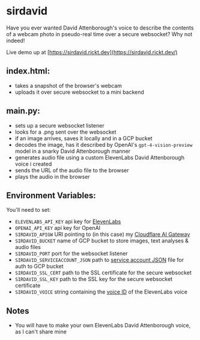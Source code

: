 # sirdavid
Have you ever wanted David Attenborough's voice to describe the contents of a webcam photo in pseudo-real time over a secure websocket? Why not indeed! 

Live demo up at [https://sirdavid.rickt.dev](https://sirdavid.rickt.dev/)

## index.html:
* takes a snapshot of the browser's webcam
* uploads it over secure websocket to a mini backend 

## main.py:
* sets up a secure websocket listener
* looks for a .png sent over the websocket
* if an image arrives, saves it locally and in a GCP bucket
* decodes the image, has it described by OpenAI's <code>gpt-4-vision-preview</code> model in a snarky David Attenborough manner
* generates audio file using a custom ElevenLabs David Attenborough voice i created 
* sends the URL of the audio file to the browser
* plays the audio in the browser

## Environment Variables:
You'll need to set:
* `ELEVENLABS_API_KEY` api key for [ElevenLabs](https://elevenlabs.io)
* `OPENAI_API_KEY` api key for OpenAI
* `SIRDAVID_APIGW` URI pointing to (in this case) my [Cloudflare AI Gateway](https://developers.cloudflare.com/ai-gateway/)
* `SIRDAVID_BUCKET` name of GCP bucket to store images, text analyses & audio files
* `SIRDAVID_PORT` port for the websocket listener
* `SIRDAVID_SERVICEACCOUNT_JSON` path to [service account JSON](https://cloud.google.com/iam/docs/keys-create-delete) file for auth to GCP bucket
* `SIRDAVID_SSL_CERT` path to the SSL certificate for the secure websocket
* `SIRDAVID_SSL_KEY` path to the SSL key for the secure websocket certificate
* `SIRDAVID_VOICE` string containing the [voice ID](https://elevenlabs.io/docs/api-reference/get-voice) of the ElevenLabs voice

## Notes
* You will have to make your own ElevenLabs David Attenborough voice, as I can't share mine



